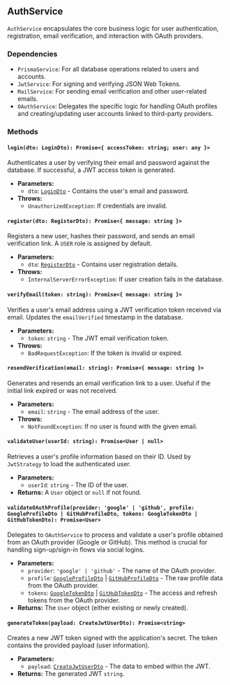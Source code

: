 ## AuthService

`AuthService` encapsulates the core business logic for user authentication, registration, email verification, and interaction with OAuth providers.

### Dependencies

- `PrismaService`: For all database operations related to users and accounts.
- `JwtService`: For signing and verifying JSON Web Tokens.
- `MailService`: For sending email verification and other user-related emails.
- `OAuthService`: Delegates the specific logic for handling OAuth profiles and creating/updating user accounts linked to third-party providers.

### Methods

#### `login(dto: LoginDto): Promise<{ accessToken: string; user: any }>`

Authenticates a user by verifying their email and password against the database. If successful, a JWT access token is generated.

- **Parameters:**
  - `dto`: [`LoginDto`](./DTOs.md) - Contains the user's email and password.
- **Throws:**
  - `UnauthorizedException`: If credentials are invalid.

#### `register(dto: RegisterDto): Promise<{ message: string }>`

Registers a new user, hashes their password, and sends an email verification link. A `USER` role is assigned by default.

- **Parameters:**
  - `dto`: [`RegisterDto`](./DTOs.md) - Contains user registration details.
- **Throws:**
  - `InternalServerErrorException`: If user creation fails in the database.

#### `verifyEmail(token: string): Promise<{ message: string }>`

Verifies a user's email address using a JWT verification token received via email. Updates the `emailVerified` timestamp in the database.

- **Parameters:**
  - `token`: `string` - The JWT email verification token.
- **Throws:**
  - `BadRequestException`: If the token is invalid or expired.

#### `resendVerification(email: string): Promise<{ message: string }>`

Generates and resends an email verification link to a user. Useful if the initial link expired or was not received.

- **Parameters:**
  - `email`: `string` - The email address of the user.
- **Throws:**
  - `NotFoundException`: If no user is found with the given email.

#### `validateUser(userId: string): Promise<User | null>`

Retrieves a user's profile information based on their ID. Used by `JwtStrategy` to load the authenticated user.

- **Parameters:**
  - `userId`: `string` - The ID of the user.
- **Returns:** A `User` object or `null` if not found.

#### `validateOAuthProfile(provider: 'google' | 'github', profile: GoogleProfileDto | GitHubProfileDto, tokens: GoogleTokenDto | GitHubTokenDto): Promise<User>`

Delegates to `OAuthService` to process and validate a user's profile obtained from an OAuth provider (Google or GitHub). This method is crucial for handling sign-up/sign-in flows via social logins.

- **Parameters:**
  - `provider`: `'google' | 'github'` - The name of the OAuth provider.
  - `profile`: [`GoogleProfileDto`](./DTOs.md) | [`GitHubProfileDto`](./DTOs.md) - The raw profile data from the OAuth provider.
  - `tokens`: [`GoogleTokenDto`](./DTOs.md) | [`GitHubTokenDto`](./DTOs.md) - The access and refresh tokens from the OAuth provider.
- **Returns:** The `User` object (either existing or newly created).

#### `generateToken(payload: CreateJwtUserDto): Promise<string>`

Creates a new JWT token signed with the application's secret. The token contains the provided payload (user information).

- **Parameters:**
  - `payload`: [`CreateJwtUserDto`](./DTOs.md) - The data to embed within the JWT.
- **Returns:** The generated JWT `string`.
